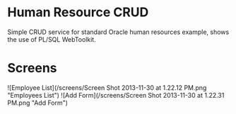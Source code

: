 Human Resource CRUD
====================
  Simple CRUD service for standard Oracle human resources example, shows the use of PL/SQL WebToolkit.
  
Screens
====================
![Employee List](/screens/Screen Shot 2013-11-30 at 1.22.12 PM.png "Employees List")
![Add Form](/screens/Screen Shot 2013-11-30 at 1.22.31 PM.png "Add Form")

